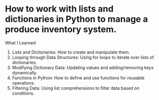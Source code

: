 # How to work with lists and dictionaries in Python to manage a produce inventory system.

What I Learned
  1. Lists and Dictionaries: How to create and manipulate them.
  2. Looping through Data Structures: Using for loops to iterate over lists of dictionaries.
  3. Modifying Dictionary Data: Updating values and adding/removing keys dynamically.
  4. Functions in Python: How to define and use functions for reusable operations.
  5. Filtering Data: Using list comprehensions to filter data based on conditions.
